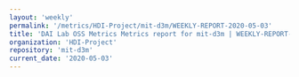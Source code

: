 ```yaml
---
layout: 'weekly'
permalink: '/metrics/HDI-Project/mit-d3m/WEEKLY-REPORT-2020-05-03'
title: 'DAI Lab OSS Metrics Metrics report for mit-d3m | WEEKLY-REPORT-2020-05-03'
organization: 'HDI-Project'
repository: 'mit-d3m'
current_date: '2020-05-03'
---
```


